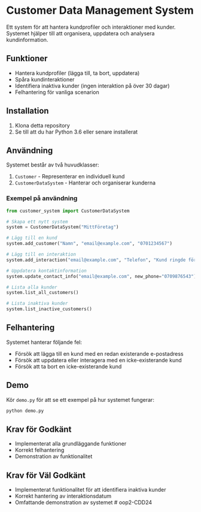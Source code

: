 # Customer Data Management System

Ett system för att hantera kundprofiler och interaktioner med kunder. Systemet hjälper till att organisera, uppdatera och analysera kundinformation.

## Funktioner

- Hantera kundprofiler (lägga till, ta bort, uppdatera)
- Spåra kundinteraktioner
- Identifiera inaktiva kunder (ingen interaktion på över 30 dagar)
- Felhantering för vanliga scenarion

## Installation

1. Klona detta repository
2. Se till att du har Python 3.6 eller senare installerat

## Användning

Systemet består av två huvudklasser:

1. `Customer` - Representerar en individuell kund
2. `CustomerDataSystem` - Hanterar och organiserar kunderna

### Exempel på användning

```python
from customer_system import CustomerDataSystem

# Skapa ett nytt system
system = CustomerDataSystem("MittFöretag")

# Lägg till en kund
system.add_customer("Namn", "email@example.com", "0701234567")

# Lägg till en interaktion
system.add_interaction("email@example.com", "Telefon", "Kund ringde för frågor")

# Uppdatera kontaktinformation
system.update_contact_info("email@example.com", new_phone="0709876543")

# Lista alla kunder
system.list_all_customers()

# Lista inaktiva kunder
system.list_inactive_customers()
```

## Felhantering

Systemet hanterar följande fel:

- Försök att lägga till en kund med en redan existerande e-postadress
- Försök att uppdatera eller interagera med en icke-existerande kund
- Försök att ta bort en icke-existerande kund

## Demo

Kör `demo.py` för att se ett exempel på hur systemet fungerar:

```bash
python demo.py
```

## Krav för Godkänt

- Implementerat alla grundläggande funktioner
- Korrekt felhantering
- Demonstration av funktionalitet

## Krav för Väl Godkänt

- Implementerat funktionalitet för att identifiera inaktiva kunder
- Korrekt hantering av interaktionsdatum
- Omfattande demonstration av systemet # oop2-CDD24
